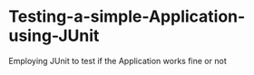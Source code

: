 # Testing-a-simple-Application-using-JUnit
Employing JUnit to test if the Application works fine or not 
